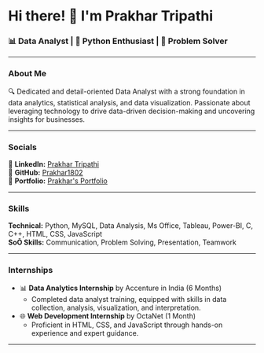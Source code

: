 # Hi there! 👋 I'm Prakhar Tripathi

### 📊 Data Analyst | 🐍 Python Enthusiast | 🧩 Problem Solver

---

### About Me
🔍 Dedicated and detail-oriented Data Analyst with a strong foundation in data analytics, statistical analysis, and data visualization. Passionate about leveraging technology to drive data-driven decision-making and uncovering insights for businesses.

---

### Socials

🔗 **LinkedIn:** [Prakhar Tripathi](https://www.linkedin.com/in/prakhar-tripathi-/)  
🔗 **GitHub:** [Prakhar1802](https://github.com/Prakhar1802)  
📂 **Portfolio:** [Prakhar's Portfolio](https://prakhar1802.github.io/Prakhar-0.2/)

---

### Skills
**Technical:** Python, MySQL, Data Analysis, Ms Office, Tableau, Power-BI, C, C++, HTML, CSS, JavaScript  
**SoŌ Skills:** Communication, Problem Solving, Presentation, Teamwork

---


### Internships
- 📊 **Data Analytics Internship** by Accenture in India (6 Months)
  - Completed data analyst training, equipped with skills in data collection, analysis, visualization, and interpretation.
- 🌐 **Web Development Internship** by OctaNet (1 Month)
  - Proficient in HTML, CSS, and JavaScript through hands-on experience and expert guidance.

---

